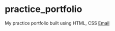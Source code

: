 # practice_portfolio

My practice portfolio built using HTML, CSS
[Email](lunshwa.shakya@gmail.com)<br>
